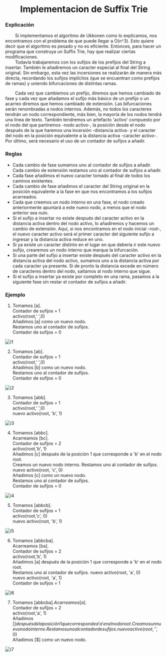 <div align="center">

# Implementacion de Suffix Trie  

 <div align="left">
 
### Explicación  
  &nbsp;&nbsp;&nbsp;&nbsp;&nbsp;&nbsp;&nbsp;&nbsp;Si implementamos el algoritmo de Ukkonen como lo explicamos, nos encontramos con el problema de que puede llegar a O(n^3). Esto quiere decir que el algoritmo es pesado y no es eficiente. Entonces, para hacer un programa que construya un Suffix Trie, hay que realizar ciertas modificaciones.  
&nbsp;&nbsp;&nbsp;&nbsp;&nbsp;&nbsp;&nbsp;&nbsp;Todavía trabajaremos con los sufijos de los prefijos del String a insertar. También le añadiremos un caracter especial al final del String original. Sin embargo, esta vez las incersiones se realizarán de manera más directa, recordando los sufijos implícitos (que se encuentran como prefijos de ramas) y uniendo bifurcaciones de distintas ramas.  

&nbsp;&nbsp;&nbsp;&nbsp;&nbsp;&nbsp;&nbsp;&nbsp;Cada vez que cambiemos un prefijo, diremos que hemos cambiado de fase y cada vez que añadamos el sufijo más básico de un prefijo o un acarreo diremos que hemos cambiado de extensión. Las bifurcaciones serán renombradas a nodos internos. Además, no todos los caracteres tendrán un nodo correspondiente, más bien, la mayoría de los nodos tendrá una línea de texto. También tendremos un artefacto 'activo' compuesto por el nodo del que partiremos -nodo activo-, la posición desde el nodo después de la que haremos una incersión -distancia activa- y el caracter del nodo en la posición equivalente a la distancia activa -caracter activo-. Por último, será necesario el uso de un contador de sufijos a añadir.  

### Reglas

* Cada cambio de fase sumamos uno al contador de sufijos a añadir. Cada cambio de extensión restamos uno al contador de sufijos a añadir.
* Cada fase añadimos el nuevo caracter tomado al final de todos los caminos existentes.
* Cada cambio de fase añadimos el caracter del String original en la posición equivalente a la fase en que nos encontramos a los sufijos acarreados.  
* Cada que creemos un nodo interno en una fase, el nodo creado anteriormente apuntará a este nuevo nodo, a menos que el nodo anterior sea nulo.   
* Si el sufijo a insertar no existe después del caracter activo en la distancia activa dentro del nodo activo, lo añadiremos y hacemos un cambio de extensión. Aquí, si nos encontramos en el nodo inicial -root-, el nuevo caracter activo será el primer caracter del siguiente sufijo a ingresar y la distancia activa reduce en uno.   
* Si ya existe un caracter distinto en el lugar en que debería ir este nuevo sufijo, crearemos un nodo interno que marque la bifurcación.  
* Si una parte del sufijo a insertar existe después del caracter activo en la distancia activa del nodo activo, sumamos uno a la distancia activa por cada caracter ya presente. Si de pronto la distancia excede en número de caracteres dentro del nodo, saltamos al nodo interno que sigue.    
* Si el sufijo a insertar ya existe por completo en una rama, pasamos a la siguiente fase sin restar el contador de sufijos a añadir.  

### Ejemplo  
  1. Tomamos [a].  
  Contador de sufijos = 1  
  activo(root,'&nbsp;',0)  
  Añadimos [a] como un nuevo nodo.  
  Restamos uno al contador de sufijos.  
  Contador de sufijos = 0  
  
  ![i1](https://imgur.com/V8BX1ni.png)

  2. Tomamos [ab].       
  Contador de sufijos = 1  
  activo(root,'&nbsp;',0)  
  Añadimos [b] como un nuevo nodo.  
  Restamos uno al contador de sufijos.  
  Contador de sufijos = 0  
  
  ![i2](https://imgur.com/qVDB9zK.png)

  3. Tomamos [abb].      
  Contador de sufijos = 1  
  activo(root,'&nbsp;',0)  
  nuevo activo(root, 'b', 1)  
  
  ![i3](https://imgur.com/l5EuvPR.png)

  4. Tomamos [abbc].  
  Acarreamos [bc].  
  Contador de sufijos = 2  
  activo(root,'b', 1)  
  Añadimos [c] después de la posición 1 que corresponde a 'b' en el nodo root.  
  Creamos un nuevo nodo interno.
  Restamos uno al contador de sufijos. 
  nuevo activo(root, 'c', 0)  
  Añadimos [c] como un nuevo nodo.  
  Restamos uno al contador de sufijos.  
  Contador de sufijos = 0  
  
  ![i4](https://imgur.com/jnWnNmk.png)
  

  5. Tomamos [abbcb].        
  Contador de sufijos = 1  
  activo(root,'c', 0)  
  nuevo activo(root, 'b', 1)   
  
  ![i5](https://imgur.com/E7BZQhS.png)

  6. Tomamos [abbcba].      
  Acarreamos [ba].  
  Contador de sufijos = 2  
  activo(root,'b', 1)  
  Añadimos [a] después de la posición 1 que corresponde a 'b' en el nodo root.  
  Restamos uno al contador de sufijos. 
  nuevo activo(root, 'a', 0)  
  nuevo activo(root, 'a', 1)  
  Contador de sufijos = 1  
  
  ![i6](https://imgur.com/qyYX2xe.png)

  7. Tomamos [abbcba$].      
  Acarreamos [a$].  
  Contador de sufijos = 2  
  activo(root,'a', 1)  
  Añadimos [$] después de la posición 1 que corresponde a 'a' en el nodo root.  
  Creamos un nuevo nodo interno.  
  Restamos uno al contador de sufijos. 
  nuevo activo(root, '$', 0)  
  Añadimos [$] como un nuevo nodo. 
  
  ![i7](https://imgur.com/XKYj9Sa.png)
  
